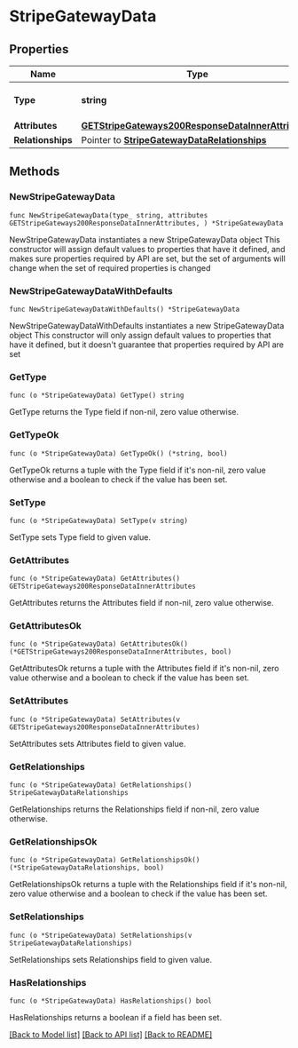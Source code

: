 # StripeGatewayData

## Properties

Name | Type | Description | Notes
------------ | ------------- | ------------- | -------------
**Type** | **string** | The resource&#39;s type | 
**Attributes** | [**GETStripeGateways200ResponseDataInnerAttributes**](GETStripeGateways200ResponseDataInnerAttributes.md) |  | 
**Relationships** | Pointer to [**StripeGatewayDataRelationships**](StripeGatewayDataRelationships.md) |  | [optional] 

## Methods

### NewStripeGatewayData

`func NewStripeGatewayData(type_ string, attributes GETStripeGateways200ResponseDataInnerAttributes, ) *StripeGatewayData`

NewStripeGatewayData instantiates a new StripeGatewayData object
This constructor will assign default values to properties that have it defined,
and makes sure properties required by API are set, but the set of arguments
will change when the set of required properties is changed

### NewStripeGatewayDataWithDefaults

`func NewStripeGatewayDataWithDefaults() *StripeGatewayData`

NewStripeGatewayDataWithDefaults instantiates a new StripeGatewayData object
This constructor will only assign default values to properties that have it defined,
but it doesn't guarantee that properties required by API are set

### GetType

`func (o *StripeGatewayData) GetType() string`

GetType returns the Type field if non-nil, zero value otherwise.

### GetTypeOk

`func (o *StripeGatewayData) GetTypeOk() (*string, bool)`

GetTypeOk returns a tuple with the Type field if it's non-nil, zero value otherwise
and a boolean to check if the value has been set.

### SetType

`func (o *StripeGatewayData) SetType(v string)`

SetType sets Type field to given value.


### GetAttributes

`func (o *StripeGatewayData) GetAttributes() GETStripeGateways200ResponseDataInnerAttributes`

GetAttributes returns the Attributes field if non-nil, zero value otherwise.

### GetAttributesOk

`func (o *StripeGatewayData) GetAttributesOk() (*GETStripeGateways200ResponseDataInnerAttributes, bool)`

GetAttributesOk returns a tuple with the Attributes field if it's non-nil, zero value otherwise
and a boolean to check if the value has been set.

### SetAttributes

`func (o *StripeGatewayData) SetAttributes(v GETStripeGateways200ResponseDataInnerAttributes)`

SetAttributes sets Attributes field to given value.


### GetRelationships

`func (o *StripeGatewayData) GetRelationships() StripeGatewayDataRelationships`

GetRelationships returns the Relationships field if non-nil, zero value otherwise.

### GetRelationshipsOk

`func (o *StripeGatewayData) GetRelationshipsOk() (*StripeGatewayDataRelationships, bool)`

GetRelationshipsOk returns a tuple with the Relationships field if it's non-nil, zero value otherwise
and a boolean to check if the value has been set.

### SetRelationships

`func (o *StripeGatewayData) SetRelationships(v StripeGatewayDataRelationships)`

SetRelationships sets Relationships field to given value.

### HasRelationships

`func (o *StripeGatewayData) HasRelationships() bool`

HasRelationships returns a boolean if a field has been set.


[[Back to Model list]](../README.md#documentation-for-models) [[Back to API list]](../README.md#documentation-for-api-endpoints) [[Back to README]](../README.md)


